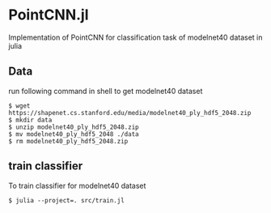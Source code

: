 # PointCNN.jl
Implementation of PointCNN for classification task of modelnet40 dataset in julia

## Data

run following command in shell to get modelnet40 dataset

```
$ wget https://shapenet.cs.stanford.edu/media/modelnet40_ply_hdf5_2048.zip
$ mkdir data
$ unzip modelnet40_ply_hdf5_2048.zip
$ mv modelnet40_ply_hdf5_2048 ./data
$ rm modelnet40_ply_hdf5_2048.zip
```

## train classifier

To train classifier for modelnet40 dataset

```
$ julia --project=. src/train.jl
```
